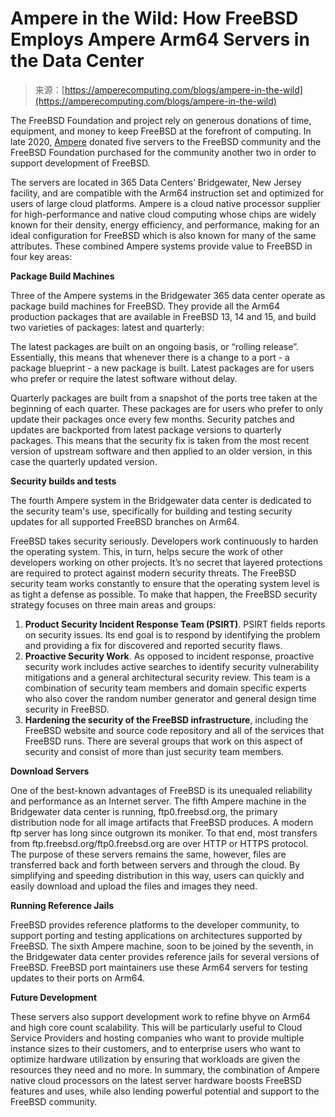 <!--yml
category: 未分类
date: 2024-05-27 14:31:46
-->

# Ampere in the Wild: How FreeBSD Employs Ampere Arm64 Servers in the Data Center

> 来源：[https://amperecomputing.com/blogs/ampere-in-the-wild](https://amperecomputing.com/blogs/ampere-in-the-wild)

The FreeBSD Foundation and project rely on generous donations of time, equipment, and money to keep FreeBSD at the forefront of computing. In late 2020, [Ampere](https://amperecomputing.com/company/about-us) donated five servers to the FreeBSD community and the FreeBSD Foundation purchased for the community another two in order to support development of FreeBSD.

The servers are located in 365 Data Centers’ Bridgewater, New Jersey facility, and are compatible with the Arm64 instruction set and optimized for users of large cloud platforms. Ampere is a cloud native processor supplier for high-performance and native cloud computing whose chips are widely known for their density, energy efficiency, and performance, making for an ideal configuration for FreeBSD which is also known for many of the same attributes. These combined Ampere systems provide value to FreeBSD in four key areas:

**Package Build Machines**

Three of the Ampere systems in the Bridgewater 365 data center operate as package build machines for FreeBSD. They provide all the Arm64 production packages that are available in FreeBSD 13, 14 and 15, and build two varieties of packages: latest and quarterly:

The latest packages are built on an ongoing basis, or “rolling release”. Essentially, this means that whenever there is a change to a port - a package blueprint - a new package is built. Latest packages are for users who prefer or require the latest software without delay.

Quarterly packages are built from a snapshot of the ports tree taken at the beginning of each quarter. These packages are for users who prefer to only update their packages once every few months. Security patches and updates are backported from latest package versions to quarterly packages. This means that the security fix is taken from the most recent version of upstream software and then applied to an older version, in this case the quarterly updated version.

**Security builds and tests**

The fourth Ampere system in the Bridgewater data center is dedicated to the security team's use, specifically for building and testing security updates for all supported FreeBSD branches on Arm64.

FreeBSD takes security seriously. Developers work continuously to harden the operating system. This, in turn, helps secure the work of other developers working on other projects. It’s no secret that layered protections are required to protect against modern security threats. The FreeBSD security team works constantly to ensure that the operating system level is as tight a defense as possible. To make that happen, the FreeBSD security strategy focuses on three main areas and groups:

1.  **Product Security Incident Response Team (PSIRT)**. PSIRT fields reports on security issues. Its end goal is to respond by identifying the problem and providing a fix for discovered and reported security flaws.
2.  **Proactive Security Work**. As opposed to incident response, proactive security work includes active searches to identify security vulnerability mitigations and a general architectural security review. This team is a combination of security team members and domain specific experts who also cover the random number generator and general design time security in FreeBSD.
3.  **Hardening the security of the FreeBSD infrastructure**, including the FreeBSD website and source code repository and all of the services that FreeBSD runs. There are several groups that work on this aspect of security and consist of more than just security team members.

**Download Servers**

One of the best-known advantages of FreeBSD is its unequaled reliability and performance as an Internet server. The fifth Ampere machine in the Bridgewater data center is running, ftp0.freebsd.org, the primary distribution node for all image artifacts that FreeBSD produces. A modern ftp server has long since outgrown its moniker. To that end, most transfers from ftp.freebsd.org/ftp0.freebsd.org are over HTTP or HTTPS protocol. The purpose of these servers remains the same, however, files are transferred back and forth between servers and through the cloud. By simplifying and speeding distribution in this way, users can quickly and easily download and upload the files and images they need.

**Running Reference Jails**

FreeBSD provides reference platforms to the developer community, to support porting and testing applications on architectures supported by FreeBSD. The sixth Ampere machine, soon to be joined by the seventh, in the Bridgewater data center provides reference jails for several versions of FreeBSD. FreeBSD port maintainers use these Arm64 servers for testing updates to their ports on Arm64.

**Future Development**

These servers also support development work to refine bhyve on Arm64 and high core count scalability. This will be particularly useful to Cloud Service Providers and hosting companies who want to provide multiple instance sizes to their customers, and to enterprise users who want to optimize hardware utilization by ensuring that workloads are given the resources they need and no more. In summary, the combination of Ampere native cloud processors on the latest server hardware boosts FreeBSD features and uses, while also lending powerful potential and support to the FreeBSD community.